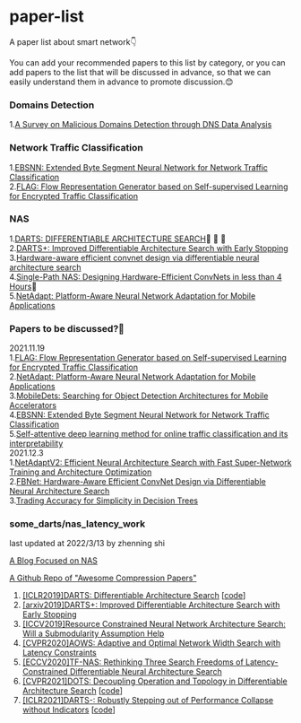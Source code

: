 # paper-list
A paper list about smart network:point_down:

You can add your recommended papers to this list by category, or you can add papers to the list that will be discussed in advance, 
so that we can easily understand them in advance to promote discussion.:blush:
### Domains Detection
1.[A Survey on Malicious Domains Detection through
DNS Data Analysis](https://arxiv.org/abs/1805.08426)
### Network Traffic Classification
1.[EBSNN: Extended Byte Segment Neural Network for Network Traffic Classification](https://ieeexplore.ieee.org/document/9503323)\
2.[FLAG: Flow Representation Generator based on Self-supervised Learning for Encrypted Traffic Classification](https://conferences.sigcomm.org/events/apnet2021/papers/apnet2021-1.pdf)
### NAS
1.[DARTS: DIFFERENTIABLE ARCHITECTURE SEARCH](https://openreview.net/pdf?id=S1eYHoC5FX):star2: :star2: :star2:\
2.[DARTS+: Improved Differentiable Architecture Search with Early Stopping](https://www.weiranhuang.com/publications/pdf/dartsplus2019.pdf)\
3.[Hardware-aware efficient convnet design via differentiable neural architecture search](https://arxiv.org/abs/1812.03443)\
4.[Single-Path NAS: Designing Hardware-Efficient ConvNets in less than 4 Hours](https://arxiv.org/abs/1904.02877):star2:\
5.[NetAdapt: Platform-Aware Neural Network Adaptation for Mobile Applications](https://www.researchgate.net/publication/324435700_NetAdapt_Platform-Aware_Neural_Network_Adaptation_for_Mobile_Applications)
### Papers to be discussed?:speech_balloon:
2021.11.19\
1.[FLAG: Flow Representation Generator based on Self-supervised Learning for Encrypted Traffic Classification](https://conferences.sigcomm.org/events/apnet2021/papers/apnet2021-1.pdf)\
2.[NetAdapt: Platform-Aware Neural Network Adaptation for Mobile Applications](https://www.researchgate.net/publication/324435700_NetAdapt_Platform-Aware_Neural_Network_Adaptation_for_Mobile_Applications)\
3.[MobileDets: Searching for Object Detection Architectures for Mobile Accelerators](https://openaccess.thecvf.com/content/CVPR2021/papers/Xiong_MobileDets_Searching_for_Object_Detection_Architectures_for_Mobile_Accelerators_CVPR_2021_paper.pdf)\
4.[EBSNN: Extended Byte Segment Neural Network for Network Traffic Classification](https://ieeexplore.ieee.org/document/9503323)\
5.[Self-attentive deep learning method for online traffic classification and its interpretability](https://www.sciencedirect.com/science/article/pii/S1389128621002930)\
2021.12.3\
1.[NetAdaptV2: Efficient Neural Architecture Search with Fast Super-Network Training and Architecture Optimization](https://openaccess.thecvf.com/content/CVPR2021/papers/Yang_NetAdaptV2_Efficient_Neural_Architecture_Search_With_Fast_Super-Network_Training_and_CVPR_2021_paper.pdf)\
2.[FBNet: Hardware-Aware Efficient ConvNet Design via Differentiable Neural Architecture Search](https://research.fb.com/wp-content/uploads/2019/05/FBNet-Hardware-Aware-Efficient-ConvNet-Design-via-Differentiable-Neural-Architecture-Search.pdf)\
3.[Trading Accuracy for Simplicity in Decision Trees](https://link.springer.com/content/pdf/10.1023%2FA%3A1022685808937.pdf)

### some_darts/nas_latency_work

last updated at 2022/3/13 by zhenning shi

[A Blog Focused on NAS](https://www.cnblogs.com/chenbong/)

[A Github Repo of "Awesome Compression Papers"](https://github.com/chenbong/awesome-compression-papers)

1. [[ICLR2019]DARTS: Differentiable Architecture Search](https://arxiv.org/pdf/1806.09055.pdf?ref=https://githubhelp.com) [[code](https://github.com/quark0/darts)]
2. [[arxiv2019]DARTS+:  Improved Differentiable Architecture Search with Early Stopping](https://arxiv.org/pdf/1909.06035.pdf)
3. [[ICCV2019]Resource Constrained Neural Network Architecture Search: Will a Submodularity Assumption Help](https://openaccess.thecvf.com/content_ICCV_2019/papers/Xiong_Resource_Constrained_Neural_Network_Architecture_Search_Will_a_Submodularity_Assumption_ICCV_2019_paper.pdf)
4. [[CVPR2020]AOWS: Adaptive and Optimal Network Width Search with Latency Constraints](https://openaccess.thecvf.com/content_CVPR_2020/papers/Berman_AOWS_Adaptive_and_Optimal_Network_Width_Search_With_Latency_Constraints_CVPR_2020_paper.pdf)
5. [[ECCV2020]TF-NAS: Rethinking Three Search Freedoms of Latency-Constrained Differentiable Neural Architecture Search](https://arxiv.org/pdf/2008.05314.pdf)
6. [[CVPR2021]DOTS: Decoupling Operation and Topology in Differentiable Architecture Search](https://openaccess.thecvf.com/content/CVPR2021/papers/Gu_DOTS_Decoupling_Operation_and_Topology_in_Differentiable_Architecture_Search_CVPR_2021_paper.pdf) [[code](https://github.com/guyuchao/DOTS)]
7. [[ICLR2021]DARTS-: Robustly Stepping out of Performance Collapse without Indicators](https://arxiv.org/pdf/2009.01027.pdf?ref=https://githubhelp.com) [[code](https://github.com/Meituan-AutoML/DARTS-)]


